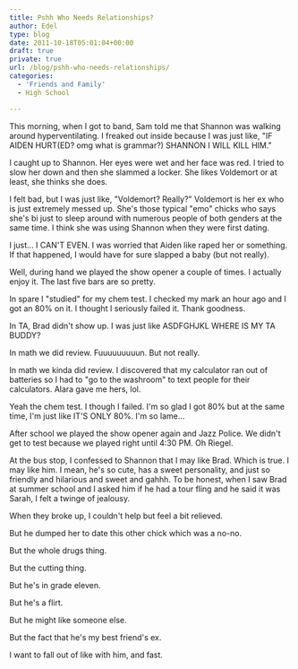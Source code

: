 ```yaml
---
title: Pshh Who Needs Relationships?
author: Edel
type: blog
date: 2011-10-18T05:01:04+00:00
draft: true
private: true
url: /blog/pshh-who-needs-relationships/
categories:
  - 'Friends and Family'
  - High School

---
```

This morning, when I got to band, Sam told me that Shannon was walking around hyperventilating. I freaked out inside because I was just like, "IF AIDEN HURT(ED? omg what is grammar?) SHANNON I WILL KILL HIM."

I caught up to Shannon. Her eyes were wet and her face was red. I tried to slow her down and then she slammed a locker. She likes Voldemort or at least, she thinks she does.

I felt bad, but I was just like, "Voldemort? Really?" Voldemort is her ex who is just extremely messed up. She's those typical "emo" chicks who says she's bi just to sleep around with numerous people of both genders at the same time. I think she was using Shannon when they were first dating.

I just... I CAN'T EVEN. I was worried that Aiden like raped her or something. If that happened, I would have for sure slapped a baby (but not really).

Well, during hand we played the show opener a couple of times. I actually enjoy it. The last five bars are so pretty.

In spare I "studied" for my chem test. I checked my mark an hour ago and I got an 80% on it. I thought I seriously failed it. Thank goodness.

In TA, Brad didn't show up. I was just like ASDFGHJKL WHERE IS MY TA BUDDY?

In math we did review. Fuuuuuuuuun. But not really.

In math we kinda did review. I discovered that my calculator ran out of batteries so I had to "go to the washroom" to text people for their calculators. Alara gave me hers, lol.

Yeah the chem test. I though I failed. I'm so glad I got 80% but at the same time, I'm just like IT'S ONLY 80%. I'm so lame...

After school we played the show opener again and Jazz Police. We didn't get to test because we played right until 4:30 PM. Oh Riegel.

At the bus stop, I confessed to Shannon that I may like Brad. Which is true. I may like him. I mean, he's so cute, has a sweet personality, and just so friendly and hilarious and sweet and gahhh. To be honest, when I saw Brad at summer school and I asked him if he had a tour fling and he said it was Sarah, I felt a twinge of jealousy.

When they broke up, I couldn't help but feel a bit relieved.

But he dumped her to date this other chick which was a no-no.

But the whole drugs thing.

But the cutting thing.

But he's in grade eleven.

But he's a flirt.

But he might like someone else.

But the fact that he's my best friend's ex.

I want to fall out of like with him, and fast.


